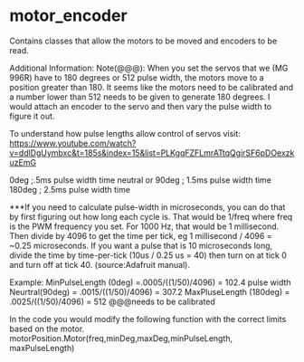 # motor_encoder
Contains classes that allow the motors to be moved and encoders to be read.

Additional Information:
Note(@@@): When you set the servos that we (MG 996R) have to 180 degrees or 512 pulse width, the motors move to a position greater than 180. It seems like the motors need to be calibrated and a number lower than 512 needs to be given to generate 180 degrees. I would attach an encoder to the servo and then vary the pulse width to figure it out.  

To understand how pulse lengths allow control of servos visit: https://www.youtube.com/watch?v=ddlDgUymbxc&t=185s&index=15&list=PLKgqFZFLmrATtqQgirSF6pDOexzkuzEmG

0deg ;.5ms pulse width time
neutral or 90deg ; 1.5ms pulse width time
180deg ; 2.5ms pulse width time

***If you need to calculate pulse-width in microseconds, you can do that by first figuring out how long
each cycle is. That would be 1/freq where freq is the PWM frequency you set. For 1000 Hz,
that would be 1 millisecond. Then divide by 4096 to get the time per tick, eg 1 millisecond / 4096 =
~0.25 microseconds. If you want a pulse that is 10 microseconds long, divide the time by time-per-tick
(10us / 0.25 us = 40) then turn on at tick 0 and turn off at tick 40. (source:Adafruit manual).

Example:
MinPulseLength (0deg) =.0005/((1/50)/4096) = 102.4 pulse width
Neurtral(90deg) = .0015/((1/50)/4096) = 307.2
MaxPluseLength (180deg) = .0025/((1/50)/4096) = 512 @@@needs to be calibrated

In the code you would modify the following function with the correct limits based on the motor.  motorPosition.Motor(freq,minDeg,maxDeg,minPulseLength, maxPulseLength)

